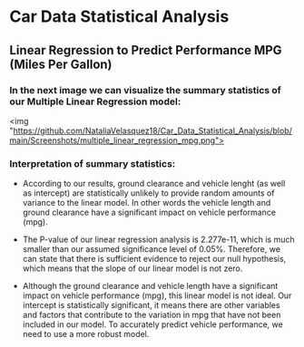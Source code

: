 # Car Data Statistical Analysis

## Linear Regression to Predict Performance MPG (Miles Per Gallon)

### In the next image we can visualize the summary statistics of our Multiple Linear Regression model:


<img "https://github.com/NataliaVelasquez18/Car_Data_Statistical_Analysis/blob/main/Screenshots/multiple_linear_regression_mpg.png">


### Interpretation of summary statistics:

* According to our results, ground clearance and vehicle lenght (as well as intercept) are statistically unlikely to provide random amounts of variance to the linear model. In other words the vehicle length and ground clearance have a significant impact on vehicle performance (mpg). 


* The P-value of our linear regression analysis is 2.277e-11, which is much smaller than our assumed significance level of 0.05%. Therefore, we can state that there is sufficient evidence to reject our null hypothesis, which means that the slope of our linear model is not zero.


* Although the ground clearance and vehicle length have a significant impact on vehicle performance (mpg), this linear model is not ideal. Our intercept is statistically significant, it means there are other variables and factors that contribute to the variation in mpg that have not been included in our model. To accurately predict vehicle performance, we need to use a more robust model.
